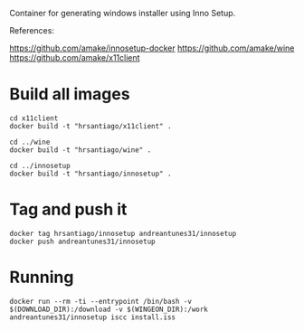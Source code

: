 Container for generating windows installer using Inno Setup.

References:

https://github.com/amake/innosetup-docker
https://github.com/amake/wine
https://github.com/amake/x11client

# Build all images


```
cd x11client
docker build -t "hrsantiago/x11client" .

cd ../wine
docker build -t "hrsantiago/wine" .

cd ../innosetup
docker build -t "hrsantiago/innosetup" .
```

# Tag and push it

```
docker tag hrsantiago/innosetup andreantunes31/innosetup
docker push andreantunes31/innosetup
```

# Running

```
docker run --rm -ti --entrypoint /bin/bash -v $(DOWNLOAD_DIR):/download -v $(WINGEON_DIR):/work andreantunes31/innosetup iscc install.iss
```